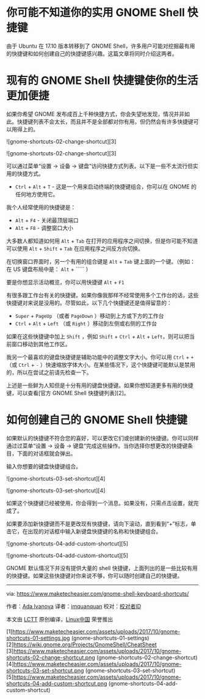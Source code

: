 你可能不知道你的实用 GNOME Shell 快捷键
=======================================
由于 Ubuntu 在 17.10 版本转移到了 GNOME Shell，许多用户可能对挖掘最有用的快捷键和如何创建自己的快捷键感兴趣。这篇文章将同时介绍这两者。

现有的 GNOME Shell 快捷键使你的生活更加便捷
==========================================
如果你希望 GNOME 发布成百上千种快捷方式，你会失望地发现，情况并非如此。快捷键列表不会太长，而且并不是全部都对你有用，但仍然会有许多快捷键可以用得上的。

![gnome-shortcuts-02-change-shortcut][3]

![gnome-shortcuts-02-change-shortcut][3]

可以通过菜单“设置 -> 设备 -> 键盘”访问快捷方式列表。以下是一些不太流行但实用的快捷方式。

  * `Ctrl` + `Alt` + `T` - 这是一个用来启动终端的快捷键组合，你可以在 GNOME 的任何地方使用它。

我个人经常使用的快捷键是：

  * `Alt` + `F4` - 关闭最顶层端口
  * `Alt` + `F8` - 调整窗口大小

大多数人都知道如何用 `Alt` + `Tab` 在打开的应用程序之间切换，但是你可能不知道可以使用 `Alt` + `Shift` + `Tab` 在应用程序之间反方向切换。

在切换窗口界面时，另一个有用的组合键是 `Alt` + `Tab` 键上面的一个键。（例如：在 US 键盘布局中是： `Alt` + ````` ）

要是你想显示活动概览，你可以用快捷键 `Alt` + `F1`

有很多跟工作台有关的快捷键。如果你像我那样不经常使用多个工作台的话，这些快捷键对来说是没用的。尽管如此，以下几个快捷键还是值得留意的：
  
  * `Super` + `PageUp` （或者 `PageDown` ）移动到上方或下方的工作台
  * `Ctrl` + `Alt` + `Left` （或 `Right` ）移动到左侧或右侧的工作台

如果在这些快捷键中加上 `Shift` ，例如 `Shift` + `Ctrl` + `Alt` + `Left`，则可以把当前窗口移动到其他工作区。

我另一个最喜欢的键盘快捷键是辅助功能中的调整文字大小。你可以用 `Ctrl` + `+` （或 `Ctrl` + `-` ）快速缩放字体大小。在某些情况下，这个快捷键可能默认是禁用的，所以在尝试之前请先检查一下。 

上述是一些鲜为人知但是十分有用的键盘快捷键。如果你想知道更多有用的快捷键，可以查看[官方 GNOME Shell 快捷键列表][2]。

如何创建自己的 GNOME Shell 快捷键
=================================

如果默认的快捷键不符合您的喜好，可以更改它们或创建新的快捷键。你可以同样通过过菜单“设置 -> 设备 -> 键盘“完成这些操作。当你选择你想更改的快捷键条目，下面的对话框就会弹出。

输入你想要的键盘快捷键组合。

![gnome-shortcuts-03-set-shortcut][4]

![gnome-shortcuts-03-set-shortcut][4]

如果这个快捷键已经被使用，你会得到一个消息。如果没有，只需点击设置，就完成了。

如果要添加新快捷键而不是更改现有快捷键，请向下滚动，直到看到“+”标志，单击它，在出现的对话框中输入新键盘快捷键的名称和快捷键组合。

![gnome-shortcuts-04-add-custom-shortcut][5]

![gnome-shortcuts-04-add-custom-shortcut][5]

GNOME 默认情况下并没有提供大量的 shell 快捷键，上面列出的是一些比较有用的快捷键。如果这些快捷键对你来说不够，你可以随时创建自己的快捷键。

--------------------------------------------------------------------------------

via: https://www.maketecheasier.com/gnome-shell-keyboard-shortcuts/

作者：[Ada Ivanova][a]
译者：[imquanquan](https://github.com/imquanquan)
校对：[校对者ID](https://github.com/校对者ID)

本文由 [LCTT](https://github.com/LCTT/TranslateProject) 原创编译，[Linux中国](https://linux.cn/) 荣誉推出

[a]:https://www.maketecheasier.com/author/adaivanoff/
[1]https://www.maketecheasier.com/assets/uploads/2017/10/gnome-shortcuts-01-settings.jpg (gnome-shortcuts-01-settings)
[2]https://wiki.gnome.org/Projects/GnomeShell/CheatSheet
[3]https://www.maketecheasier.com/assets/uploads/2017/10/gnome-shortcuts-02-change-shortcut.png (gnome-shortcuts-02-change-shortcut)
[4]https://www.maketecheasier.com/assets/uploads/2017/10/gnome-shortcuts-03-set-shortcut.png (gnome-shortcuts-03-set-shortcut)
[5]https://www.maketecheasier.com/assets/uploads/2017/10/gnome-shortcuts-04-add-custom-shortcut.png (gnome-shortcuts-04-add-custom-shortcut)
